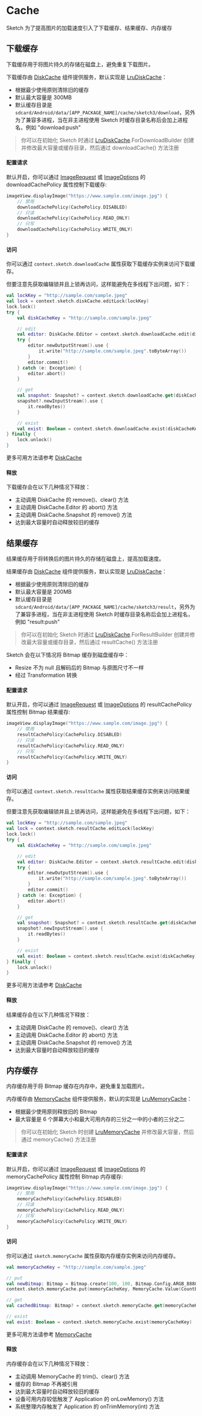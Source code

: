 # Cache

Sketch 为了提高图片的加载速度引入了下载缓存、结果缓存、内存缓存

## 下载缓存

下载缓存用于将图片持久的存储在磁盘上，避免重复下载图片。

下载缓存由 [DiskCache] 组件提供服务，默认实现是 [LruDiskCache]：

* 根据最少使用原则清除旧的缓存
* 默认最大容量是 300MB
* 默认缓存目录是 `sdcard/Android/data/[APP_PACKAGE_NAME]/cache/sketch3/download`，另外为了兼容多进程，当在非主进程使用 Sketch
  时缓存目录名称后会加上进程名，例如 "download:push"

> 你可以在初始化 Sketch 时通过 [LruDiskCache].ForDownloadBuilder 创建并修改最大容量或缓存目录，然后通过 downloadCache() 方法注册

#### 配置请求

默认开启，你可以通过 [ImageRequest] 或 [ImageOptions] 的 downloadCachePolicy 属性控制下载缓存:

```kotlin
imageView.displayImage("https://www.sample.com/image.jpg") {
    // 禁用
    downloadCachePolicy(CachePolicy.DISABLED)
    // 只读
    downloadCachePolicy(CachePolicy.READ_ONLY)
    // 只写
    downloadCachePolicy(CachePolicy.WRITE_ONLY)
}
```

#### 访问

你可以通过 `context.sketch.downloadCache` 属性获取下载缓存实例来访问下载缓存。

但要注意先获取编辑锁并且上锁再访问，这样能避免在多线程下出问题，如下：

```kotlin
val lockKey = "http://sample.com/sample.jpeg"
val lock = context.sketch.diskCache.editLock(lockKey)
lock.lock()
try {
    val diskCacheKey = "http://sample.com/sample.jpeg"

    // edit
    val editor: DiskCache.Editor = context.sketch.downloadCache.edit(diskCacheKey)
    try {
        editor.newOutputStream().use {
            it.write("http://sample.com/sample.jpeg".toByteArray())
        }
        editor.commit()
    } catch (e: Exception) {
        editor.abort()
    }

    // get
    val snapshot: Snapshot? = context.sketch.downloadCache.get(diskCacheKey)
    snapshot?.newInputStream().use {
        it.readBytes()
    }

    // exist
    val exist: Boolean = context.sketch.downloadCache.exist(diskCacheKey)
} finally {
    lock.unlock()
}
```

更多可用方法请参考 [DiskCache]

#### 释放

下载缓存会在以下几种情况下释放：

* 主动调用 DiskCache 的 remove()、clear() 方法
* 主动调用 DiskCache.Editor 的 abort() 方法
* 主动调用 DiskCache.Snapshot 的 remove() 方法
* 达到最大容量时自动释放较旧的缓存

## 结果缓存

结果缓存用于将转换后的图片持久的存储在磁盘上，提高加载速度。

结果缓存由 [DiskCache] 组件提供服务，默认实现是 [LruDiskCache]：

* 根据最少使用原则清除旧的缓存
* 默认最大容量是 200MB
* 默认缓存目录是 `sdcard/Android/data/[APP_PACKAGE_NAME]/cache/sketch3/result`，另外为了兼容多进程，当在非主进程使用 Sketch
  时缓存目录名称后会加上进程名，例如 "result:push"

> 你可以在初始化 Sketch 时通过 [LruDiskCache].ForResultBuilder 创建并修改最大容量或缓存目录，然后通过 resultCache() 方法注册

Sketch 会在以下情况将 Bitmap 缓存到磁盘缓存中：
* Resize 不为 null 且解码后的 Bitmap 与原图尺寸不一样
* 经过 Transformation 转换

#### 配置请求

默认开启，你可以通过 [ImageRequest] 或 [ImageOptions] 的 resultCachePolicy 属性控制 Bitmap 结果缓存:

```kotlin
imageView.displayImage("https://www.sample.com/image.jpg") {
    // 禁用
    resultCachePolicy(CachePolicy.DISABLED)
    // 只读
    resultCachePolicy(CachePolicy.READ_ONLY)
    // 只写
    resultCachePolicy(CachePolicy.WRITE_ONLY)
}
```

#### 访问

你可以通过 `context.sketch.resultCache` 属性获取结果缓存实例来访问结果缓存。

但要注意先获取编辑锁并且上锁再访问，这样能避免在多线程下出问题，如下：

```kotlin
val lockKey = "http://sample.com/sample.jpeg"
val lock = context.sketch.resultCache.editLock(lockKey)
lock.lock()
try {
    val diskCacheKey = "http://sample.com/sample.jpeg"

    // edit
    val editor: DiskCache.Editor = context.sketch.resultCache.edit(diskCacheKey)
    try {
        editor.newOutputStream().use {
            it.write("http://sample.com/sample.jpeg".toByteArray())
        }
        editor.commit()
    } catch (e: Exception) {
        editor.abort()
    }

    // get
    val snapshot: Snapshot? = context.sketch.resultCache.get(diskCacheKey)
    snapshot?.newInputStream().use {
        it.readBytes()
    }

    // exist
    val exist: Boolean = context.sketch.resultCache.exist(diskCacheKey)
} finally {
    lock.unlock()
}
```

更多可用方法请参考 [DiskCache]

#### 释放

结果缓存会在以下几种情况下释放：

* 主动调用 DiskCache 的 remove()、clear() 方法
* 主动调用 DiskCache.Editor 的 abort() 方法
* 主动调用 DiskCache.Snapshot 的 remove() 方法
* 达到最大容量时自动释放较旧的缓存

## 内存缓存

内存缓存用于将 Bitmap 缓存在内存中，避免重复加载图片。

内存缓存由 [MemoryCache] 组件提供服务，默认的实现是 [LruMemoryCache]：

* 根据最少使用原则释放旧的 Bitmap
* 最大容量是 6 个屏幕大小和最大可用内存的三分之一中的小者的三分之二

> 你可以在初始化 Sketch 时创建 [LruMemoryCache] 并修改最大容量，然后通过 memoryCache() 方法注册

#### 配置请求

默认开启，你可以通过 [ImageRequest] 或 [ImageOptions] 的 memoryCachePolicy 属性控制 Bitmap 内存缓存:

```kotlin
imageView.displayImage("https://www.sample.com/image.jpg") {
    // 禁用
    memoryCachePolicy(CachePolicy.DISABLED)
    // 只读
    memoryCachePolicy(CachePolicy.READ_ONLY)
    // 只写
    memoryCachePolicy(CachePolicy.WRITE_ONLY)
}
```

#### 访问

你可以通过 `sketch.memoryCache` 属性获取内存缓存实例来访问内存缓存。

```kotlin
val memoryCacheKey = "http://sample.com/sample.jpeg"

// put
val newBitmap: Bitmap = Bitmap.create(100, 100, Bitmap.Config.ARGB_8888)
context.sketch.memoryCache.put(memoryCacheKey, MemoryCache.Value(CountBitmap(newBitmap)))

// get
val cachedBitmap: Bitmap? = context.sketch.memoryCache.get(memoryCacheKey)?.countBitmap?.bitmap

// exist
val exist: Boolean = context.sketch.memoryCache.exist(memoryCacheKey)
```

更多可用方法请参考 [MemoryCache]

#### 释放

内存缓存会在以下几种情况下释放：

* 主动调用 MemoryCache 的 trim()、clear() 方法
* 缓存的 Bitmap 不再被引用
* 达到最大容量时自动释放较旧的缓存
* 设备可用内存较低触发了 Application 的 onLowMemory() 方法
* 系统整理内存触发了 Application 的 onTrimMemory(int) 方法

[MemoryCache]: ../../sketch-core/src/main/java/com/github/panpf/sketch/cache/MemoryCache.kt

[LruMemoryCache]: ../../sketch-core/src/main/java/com/github/panpf/sketch/cache/internal/LruMemoryCache.kt

[DiskCache]: ../../sketch-core/src/main/java/com/github/panpf/sketch/cache/DiskCache.kt

[LruDiskCache]: ../../sketch-core/src/main/java/com/github/panpf/sketch/cache/internal/LruDiskCache.kt

[ImageRequest]: ../../sketch-core/src/main/java/com/github/panpf/sketch/request/ImageRequest.kt

[ImageOptions]: ../../sketch-core/src/main/java/com/github/panpf/sketch/request/ImageOptions.kt

[reference_article]: http://www.cnblogs.com/zhucai/p/inPreferQualityOverSpeed.html